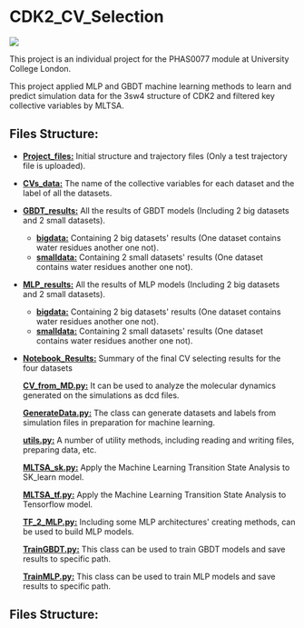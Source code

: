 # CDK2_CV_Selection

<a href="https://github.com/allegroai/clearml"><img src="https://img.shields.io/badge/Python-14354C?style=for-the-badge&logo=python&logoColor=white "></a>

This project is an individual project for the PHAS0077 module at University College London.

This project applied MLP and GBDT machine learning methods to learn and predict simulation data for the 3sw4 structure of CDK2 and filtered key collective variables by MLTSA.



## Files Structure:

- [**Project_files:**](./Project_files) Initial structure and trajectory files (Only a test trajectory file is uploaded).

- **[CVs_data:](./CVs_data)** The name of the collective variables for each dataset and the label of all the datasets.

- [**GBDT_results:**](./GBDT_results) All the results of GBDT models (Including 2 big datasets and 2 small datasets).
  - **[bigdata:](./GBDT_results/bigdata)** Containing 2 big datasets' results (One dataset contains water residues another one not).
  - **[smalldata:](./GBDT_results/smalldata)** Containing 2 small datasets' results (One dataset contains water residues another one not).

- **[MLP_results:](./MLP_results)** All the results of MLP models (Including 2 big datasets and 2 small datasets). 
  - **[bigdata:](./MLP_results/bigdata)** Containing 2 big datasets' results (One dataset contains water residues another one not).
  - **[smalldata:](./MLP_results/smalldata)** Containing 2 small datasets' results (One dataset contains water residues another one not).

- **[Notebook_Results:](./Notebook_Results)**  Summary of the final CV selecting results for the four datasets

  **[CV_from_MD.py:](./CV_from_MD.py)** It can be used to analyze the molecular dynamics generated on the simulations as dcd files.

  **[GenerateData.py:](./GenerateData.py)** The class can generate datasets and labels from simulation files in preparation for machine learning.

  **[utils.py:](./utils.py)** A number of utility methods, including reading and writing files, preparing data, etc.

  **[MLTSA_sk.py:](./MLTSA_sk.py)** Apply the Machine Learning Transition State Analysis to SK_learn model.

  **[MLTSA_tf.py:](./MLTSA_tf.py)** Apply the Machine Learning Transition State Analysis to Tensorflow model.

  **[TF_2_MLP.py:](./TF_2_MLP.py)** Including some MLP architectures' creating methods, can be used to build MLP models.

  **[TrainGBDT.py:](./TrainGBDT.py)** This class can be used to train GBDT models and save results to specific path.

  **[TrainMLP.py:](TrainMLP.py)** This class can be used to train MLP models and save results to specific path.

  

## Files Structure:

